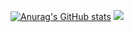 [![Anurag's GitHub stats](https://github-readme-stats.vercel.app/api?username=jack-a129)](https://github.com/anuraghazra/github-readme-stats)
![](http://github-profile-summary-cards.vercel.app/api/cards/repos-per-language?username=jack-a129&theme=2077)
